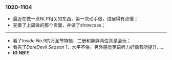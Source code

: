 ### 1020-1104
- 最近在做一点NLP相关的东西，第一次动手做，进展得有点慢；
- 完善了上周做的那个页面，并做了showcase；

---
- 看了*Inside No.9*的万圣节特辑，二册和胖胖两位真是会玩；
- 看完了*DareDevil Season 1*，水平不俗，另外感觉英语听力好像有所提升……
- **IG NB!!!**
